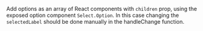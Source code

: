 Add options as an array of React components with `children` prop, using the exposed option component `Select.Option`. In this case changing the `selectedLabel` should be done manually in the handleChange function.
